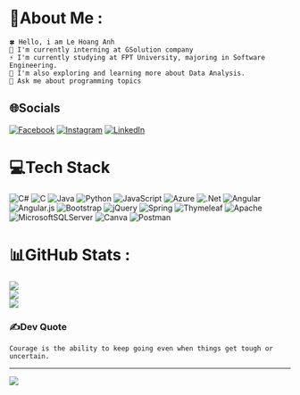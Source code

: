 # 💫About Me :
```
🍀 Hello, i am Le Hoang Anh
🏢 I'm currently interning at GSolution company
⚡ I'm currently studying at FPT University, majoring in Software Engineering.
🤖 I'm also exploring and learning more about Data Analysis.
💬 Ask me about programming topics
```



## 🌐Socials
[![Facebook](https://img.shields.io/badge/Facebook-%231877F2.svg?logo=Facebook&logoColor=white)](https://facebook.com/lhanh11) [![Instagram](https://img.shields.io/badge/Instagram-%23E4405F.svg?logo=Instagram&logoColor=white)](https://instagram.com/lhanh1103) [![LinkedIn](https://img.shields.io/badge/LinkedIn-%230077B5.svg?logo=linkedin&logoColor=white)](https://linkedin.com/in/anhlh) 

# 💻Tech Stack
![C#](https://img.shields.io/badge/c%23-%23239120.svg?style=flat&logo=c-sharp&logoColor=white) ![C](https://img.shields.io/badge/c-%2300599C.svg?style=flat&logo=c&logoColor=white) ![Java](https://img.shields.io/badge/java-%23ED8B00.svg?style=flat&logo=java&logoColor=white) ![Python](https://img.shields.io/badge/python-3670A0?style=flat&logo=python&logoColor=ffdd54) ![JavaScript](https://img.shields.io/badge/javascript-%23323330.svg?style=flat&logo=javascript&logoColor=%23F7DF1E) ![Azure](https://img.shields.io/badge/azure-%230072C6.svg?style=flat&logo=azure-devops&logoColor=white) ![.Net](https://img.shields.io/badge/.NET-5C2D91?style=flat&logo=.net&logoColor=white) ![Angular](https://img.shields.io/badge/angular-%23DD0031.svg?style=flat&logo=angular&logoColor=white) ![Angular.js](https://img.shields.io/badge/angular.js-%23E23237.svg?style=flat&logo=angularjs&logoColor=white) ![Bootstrap](https://img.shields.io/badge/bootstrap-%23563D7C.svg?style=flat&logo=bootstrap&logoColor=white) ![jQuery](https://img.shields.io/badge/jquery-%230769AD.svg?style=flat&logo=jquery&logoColor=white) ![Spring](https://img.shields.io/badge/spring-%236DB33F.svg?style=flat&logo=spring&logoColor=white) ![Thymeleaf](https://img.shields.io/badge/Thymeleaf-%23005C0F.svg?style=flat&logo=Thymeleaf&logoColor=white) ![Apache](https://img.shields.io/badge/apache-%23D42029.svg?style=flat&logo=apache&logoColor=white) ![MicrosoftSQLServer](https://img.shields.io/badge/Microsoft%20SQL%20Sever-CC2927?style=flat&logo=microsoft%20sql%20server&logoColor=white) ![Canva](https://img.shields.io/badge/Canva-%2300C4CC.svg?style=flat&logo=Canva&logoColor=white) ![Postman](https://img.shields.io/badge/Postman-FF6C37?style=flat&logo=postman&logoColor=white)
# 📊GitHub Stats :
![](https://github-readme-stats.vercel.app/api?username=lhanh111223&theme=merko&hide_border=true&include_all_commits=false&count_private=false)<br/>
![](https://github-readme-streak-stats.herokuapp.com/?user=lhanh111223&theme=merko&hide_border=true)<br/>
![](https://github-readme-stats.vercel.app/api/top-langs/?username=lhanh111223&theme=merko&hide_border=true&include_all_commits=false&count_private=false&layout=compact)

### ✍️Dev Quote
```
Courage is the ability to keep going even when things get tough or uncertain.
```

---
[![](https://visitcount.itsvg.in/api?id=lhanh111223&icon=5&color=0)](https://visitcount.itsvg.in)
